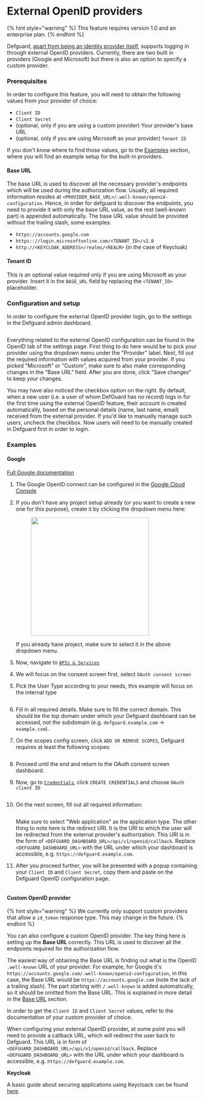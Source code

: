 # External OpenID providers

{% hint style="warning" %}
This feature requires version 1.0 and an enterprise plan.
{% endhint %}

Defguard, [apart from being an identity provider itself](../features/openid-connect/), supports logging in through external OpenID providers. Currently, there are two built in providers (Google and Microsoft) but there is also an option to specify a custom provider.

### Prerequisites

In order to configure this feature, you will need to obtain the following values from your provider of choice:

* `Client ID`&#x20;
* `Client Secret`
* (optional, only if you are using a custom provider) Your provider's base URL
* (optional, only if you are using Microsoft as your provider) `Tenant ID`

If you don't know where to find those values, go to the [Examples](external-openid-providers.md#examples) section, where you will find an example setup for the built-in providers.

#### Base URL

The base URL is used to discover all the necessary provider's endpoints which will be used during the authorization flow. Usually, all required information resides at `<PROVIDER_BASE_URL>/.well-known/openid-configuration`. Hence, in order for defguard to discover the endpoints, you need to provide it with only the base URL value, as the rest (well-known part) is appended automatically. The base URL value should be provided without the trailing slash, some examples:

* `https://accounts.google.com`
* `https:://login.microsoftonline.com/<TENANT_ID>/v2.0`
* `http://<KEYCLOAK_ADDRESS>/realms/<REALM>` (in the case of Keycloak)

#### Tenant ID

This is an optional value required only if you are using Microsoft as your provider. Insert it in the `BASE_URL` field by replacing the `<TENANT_ID>` placeholder.

### Configuration and setup

In order to configure the external OpenID provider login, go to the settings in the Defguard admin dashboard.

<figure><img src="../.gitbook/assets/image (29).png" alt=""><figcaption></figcaption></figure>

Everything related to the external OpenID configuration can be found in the OpenID tab of the settings page. First thing to do here would be to pick your provider using the dropdown menu under the "Provider" label. Next, fill out the required information with values acquired from your provider. If you picked "Microsoft" or "Custom", make sure to also make corresponding changes in the "Base URL" field. After you are done, click "Save changes" to keep your changes.&#x20;

You may have also noticed the checkbox option on the right. By default, when a new user (i.e. a user of whom DefGuard has no record) logs in for the first time using the external OpenID feature, their account in created automatically, based on the personal details (name, last name, email) received from the external provider. If you'd like to manually manage such users, uncheck the checkbox. Now users will need to be manually created in Defguard first in order to login.&#x20;

### Examples

#### Google

[Full Google documentation](https://developers.google.com/identity/openid-connect/openid-connect)

1. The Google OpenID connect can be configured in the [Google Cloud Console](https://console.cloud.google.com)
2.  If you don't have any project setup already (or you want to create a new one for this purpose), create it by clicking the dropdown menu here:

    <figure><img src="../.gitbook/assets/image (31).png" alt="" width="312"><figcaption></figcaption></figure>

    If you already have project, make sure to select it in the above dropdown menu.
3. Now, navigate to [`APIs & Services`](https://console.cloud.google.com/apis)&#x20;
4. We will focus on the consent screen first, select `OAuth consent screen`
5.  &#x20;Pick the User Type according to your needs, this example will focus on the internal type

    <figure><img src="../.gitbook/assets/image (32).png" alt=""><figcaption></figcaption></figure>


6. Fill in all required details. Make sure to fill the correct domain. This should be the top domain under which your Defguard dashboard can be accessed, not the subdomain (e.g. `defguard.example.com` -> `example.com`).&#x20;
7.  On the scopes config screen, click `ADD OR REMOVE SCOPES`, Defguard requires at least the following scopes:

    <figure><img src="../.gitbook/assets/image (34).png" alt=""><figcaption></figcaption></figure>


8. Proceed until the end and return to the OAuth consent screen dashboard.
9.  Now, go to [`Credentials`](https://console.cloud.google.com/apis/credentials), click `CREATE CREDENTIALS` and choose `OAuth client ID`&#x20;

    <figure><img src="../.gitbook/assets/image (35).png" alt=""><figcaption></figcaption></figure>


10. On the next screen, fill out all required information:

    <figure><img src="../.gitbook/assets/image (36).png" alt=""><figcaption></figcaption></figure>

    Make sure to select "Web application" as the application type. The other thing to note here is the redirect URI. It is the URI to which the user will be redirected from the external provider's authorization. This URI is in the form of `<DEFGUARD_DASHBOARD_URL>/api/v1/openid/callback`. Replace `<DEFGUARD_DASHBOARD_URL>` with the URL under which your dashboard is accessible, e.g. `https://defguard.example.com`.
11. After you proceed further, you will be presented with a popup containing your `Client ID` and `Client Secret`, copy them and paste on the Defguard OpenID configuration page.

    <figure><img src="../.gitbook/assets/settings.png" alt=""><figcaption></figcaption></figure>

#### Custom OpenID provider

{% hint style="warning" %}
We currently only support custom providers that allow a `id_token` response type. This may change in the future.
{% endhint %}

You can also configure a custom OpenID provider. The key thing here is setting up the **Base URL** correctly. This URL is used to discover all the endpoints required for the authorization flow.

The easiest way of obtaining the Base URL is finding out what is the OpenID `.well-known` URL of your provider. For example, for Google it's `https://accounts.google.com/.well-known/openid-configuration`, in this case, the Base URL would be `https://accounts.google.com` (note the lack of a trailing slash). The part starting with `/.well-known` is added automatically, so it should be omitted from the Base URL. This is explained in more detail in the [Base URL](external-openid-providers.md#base-url) section.

In order to get the `Client ID` and `Client Secret` values, refer to the documentation of your custom provider of choice.&#x20;

When configuring your external OpenID provider, at some point you will need to provide a callback URL, which will redirect the user back to Defguard. This URL is in form of `<DEFGUARD_DASHBOARD_URL>/api/v1/openid/callback`. Replace `<DEFGUARD_DASHBOARD_URL>` with the URL under which your dashboard is accessible, e.g. `https://defguard.example.com`.

**Keycloak**

A basic guide about securing applications using Keycloack can be found [here](https://www.keycloak.org/getting-started/getting-started-docker#\_secure\_the\_first\_application).&#x20;

